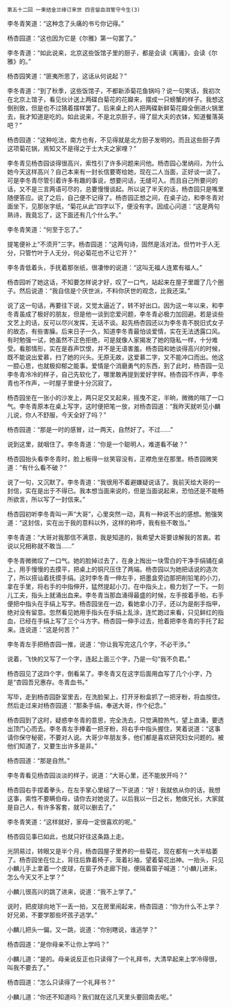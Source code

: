     第五十二回 一柬结金兰缘订来世 四言留血泪誓守今生(3) 

   李冬青笑道：“这种念了头痛的书亏你记得。”

   杨杏园道：“这也因为它是《尔雅》第一句罢了。”

   李冬青道：“如此说来，北京这些饭馆子里的厨子，都是会读《离骚》，会读《尔雅》的。”

   杨杏园笑道：“匪夷所思了，这话从何说起？”

   李冬青道：“到了秋季，这些饭馆子，不都新添菊花鱼锅吗？说一句笑话，我初次在北京上馆子，看见伙计送上两碟白菊花的花瓣来，摆成一只螃蟹的样子。我想这倒别致，但是也不过猜着摆样罢了。后来桌上的人把两碟新鲜菊花瓣全倒进火锅里去，我才知道是吃的。如此说来，不是北京厨子，得了屈大夫的衣钵，知道餐落英吧？”

   杨杏园道：“这种吃法，南方也有，不见得就是北方厨子发明的。而且这些厨子弄这项菊花锅，焉知又不是得之于士大夫之家哩？”

   李冬青见杨杏园谈得很高兴，索性引了许多问题来问他。杨杏园心里纳闷，为什么她今天这样高兴？自己本来有一封长信要寄给她，现在二人当面，正好谈一谈了。可是李冬青尽管引着许多有趣的事说，想要问话，无缝可入。而且自己所要问的话，又不是三言两语可尽的，总要慢慢谈起。所以说了半天的话，杨杏园只是嘴里随便答应。说了之后，自己便不记得了。杨杏园正想之间，在桌子边，和李冬青对面坐下，见那张字纸，“菊花从此”四字以下，便没有字。因成心问道：“这是两句熟诗，我竟忘了，这下面还有几个什么字。”

   李冬青笑道：“何至于忘了。”

   提笔便补上“不须开”三字。杨杏园道：“这两句诗，固然是活对法。但竹叶于人无分，只管竹叶于人无分，何必菊花也不让它开？”

   李冬青低着头，手抚着那张纸，很凄惨的说道：“这叫无福人连累有福人。”

   杨杏园听了她这话，不知要怎样说才好，叹了一口气，站起来在屋子里踱了几个圈子。然后说道：“我自信是个厌世派，不料你厌世的观念，比我还深。”

   说了这一句话，再要往下说，又觉太逼近了，转不好出口。因为这一年以来，和李冬青虽成了极好的朋友，但是他一谈到恋爱问题，李冬青必极力加回避。若是谈些文艺上的话，反可以尽兴发挥，无话不谈。起先杨杏园还以为李冬青不脱旧式女子的故态，有些害臊。后来日子一久，知道李冬青最怕谈爱情，实在无法透露口风。有时勉强一试，她虽然不正色拒绝，可是就像人家揭发了她的隐私一样，十分难受。看那情形，实在是吞声饮恨，并不是无语害羞。杨杏园和她谈得高兴的时候，既不能说出爱慕，扫了她的兴头。无原无故，这爱慕二字，又不能冲口而出。他这一腔心思，也就极抑郁之能事。爱情是个消磨勇气的东西，到了此时，杨杏园一见李冬青冷冷的样子，自己先软化了，哪里敢再提到爱好字样。杨杏园不作声，李冬青也不作声，一时屋子里便十分沉寂了。

   杨杏园坐在一张小的沙发上，两只足交叉起来，摇曳不定，半晌，微微的喘了一口气。李冬青原本在桌上写字，这时便把笔一放，对杨杏园道：“我昨天就听见小麟儿说，你人不舒服，今天全好了吗？”

   杨杏园道：“那是一时的感冒，过一两天，自然好了。不过……”

   说到这里，就咽住了。李冬青道：“你是一个聪明人，难道看不破？”

   杨杏园抬头看李冬青时，脸上板得一丝笑容没有，正襟危坐在那里。杨杏园微笑道：“有什么看不破？”

   说了一句，又沉默了。李冬青道：“我很用不着避嫌疑说话了。我前天给大哥的一封信，实在是出于不得已。我本想当面来说的，但是当面说起来，恐怕还是不能畅所欲言，所以写了一封信来。”

   杨杏园初听李冬青叫一声“大哥”，心里突然一动，真有一种说不出的感想。勉强笑道：“这封信，实在出于我的意料以外，这样的称呼，我有些不敢当。”

   李冬青道：“大哥对我那信不满意，我是知道的，我希望大哥要谅解我的苦衷。若说以兄相称就不敢当……”

   李冬青微微叹了一口气。她的脸掉过去了，在身上掏出一块雪白的干净手绢铺在桌上，用手慢慢的去摸平，把桌上的铜尺压住了两端。杨杏园以为她把话说的造次了，所以搭讪着抚摸手绢。这时李冬青一伸左手，把墨盒旁边那把削铅笔的小刀，拿在手里，将右手的中指伸开，猛然提起小刀，在中指头上，极力划了一下。一刻儿工夫，指头上就涌出血来。李冬青当那血涌得最盛的时候，左手按着手帕，右手便把中指头在手绢上写字。杨杏园坐在一边，看她拿小刀子，还以为是削手指甲，绝对没有留意。忽然看见她用手指头在手绢上乱涂，连忙跑过来看，只见鲜红的指血，已经在手绢上写了三个斗方字。杨杏园一伸手过去，抢着把李冬青的手托了起来。连说道：“这是何苦？”

   李冬青左手把杨杏园一推，说道：“你让我写完这几个字，不必干涉。”

   说着，飞快的又写了一个字，连起上面三个字，乃是一句“我不负君。”

   杨杏园见了这四个字，倒看呆了。李冬青又在这字后面用血写了几个小字，乃是“杏园吾兄惠存。冬青血书。”

   写毕，走到杨杏园卧室里去，在洗脸架上，打开牙粉盒抓了一把牙粉，将血按住。然后走过来对杨杏园道：“那条手绢，奉送大哥，作个纪念。”

   杨杏园到了这时，疑惑李冬青的意思，完全洗去，只觉满腔热气，望上直涌，要透出顶门心而去。李冬青左手捧着一把牙粉，将右手中指头握住，笑着说道：“这事请你保守秘密，不要对人说。大哥少年朋友多，他们都是喜欢研究妇女问题的。被他们知道了，又要生出许多是非。”

   杨杏园道：“那是自然。”

   李冬青看见杨杏园淡淡的样子，说道：“大哥心里，还不能放开吗？”

   杨杏园右手捏着拳头，在左手掌心里槌了一下说道：“好！我就依从你的话，我想这事，索性不要瞒伯母，请你去对她说了。以后我以一日之长，勉做兄长，大家就是自己人，有许多客套，就可以删去了。”

   李冬青笑道：“这样就好，家母一定很喜欢的呢。”

   杨杏园见事已如此，也就只好往这条路上走。

   光阴易过，转眼又是半个月，杨杏园屋子里养的一些菊花，现在都有一大半枯萎了。杨杏园坐在位上，背往后靠着椅子，笼着衫袖，望着菊花出神。一抬头，只见小麟儿手上拿着一个皮球，在窗子外走廊下抛，便隔着窗子喊道：“小麟儿进来，怎么今天又不上学？”

   小麟儿很高兴的跳了进来，说道：“我不上学了。”

   说时，把皮球向地下一丢一拍，又在房里闹起来，杨杏园道：“你为什么不上学？好兄弟，不要学那些坏孩子逃学。”

   小麟儿把头一偏，又一跳，说道：“你别瞎说，谁逃学？”

   杨杏园道：“是你母亲不让你上学吗？”

   小麟儿道：“是的。母亲说反正也只读得了一个礼拜书，大清早起来上学冷得很，叫我不要去了。”

   杨杏园道：“怎么只读得了一个礼拜书？”

   小麟儿道：“你还不知道吗？我们就在这几天里头要回南去呢。”

